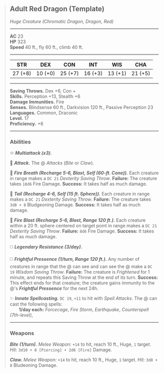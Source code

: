 > ## Adult Red Dragon (Template)
> *Huge Creature (Chromatic Dragon, Dragon, Red)*
>
> ---
> 
> **AC** 23  
> **HP** 323  
> **Speed** 40 ft., fly 60 ft., climb 40 ft.  
> 
> ---
> 
> |   STR   |   DEX   |   CON   |   INT   |   WIS   |   CHA   |
> | :-----: | :-----: | :-----: | :-----: | :-----: | :-----: |
> | 27 (+8) | 10 (+0) | 25 (+7) | 16 (+3) | 13 (+1) | 21 (+5) |
> 
> ---
> 
> **Saving Throws.** Dex +6, Con +  
> **Skills.** Perception +13, Stealth +6  
> **Damage Immunities.** Fire  
> **Senses.** Blindsense 60 ft., Darkvision 120 ft., Passive Perception 23  
> **Languages.** Common, Draconic  
> **Level.** 17  
> **Proficiency.** +6  
> 
> ---
> 
> ### Abilities
> 
> ♾️ ***Multiattack (x3).***
> 
> 🔷 ***Attack.*** The @ *Attacks* (*Bite* or *Claw*).
> 
> 🔷 ***Fire Breath (Recharge 5-6, Blast, Self (60-ft. Cone)).*** Each creature in range makes a `DC 21` *Dexterity Saving Throw*. **Failure:** The creature takes `18d6` Fire Damage. **Success:** It takes half as much damage.
> 
> 🔷 ***Tail (Recharge 4-6, Self (15 ft. Sphere)).*** Each creature in range makes a `DC 21` *Dexterity Saving Throw*. **Failure:** The creature takes `3d8 + 8` Bludgeoning Damage. **Success:** It takes half as much damage.
> 
> 🔵 ***Fire Blast (Recharge 5-6, Blast, Range 120 ft.).*** Each creature within a 20 ft. sphere centered on target point in range makes a `DC 21` *Dexterity Saving Throw*. **Failure:** `8d6` Fire Damage. **Success:** It takes half as much damage.
> 
> ◻️ ***Legendary Resistance (3/day).***
> 
> ◻️ ***Frightful Pressence (1/turn, Range 120 ft.).*** Any number of creatures in range that the @ can see and can see the @ make a `DC 19` *Wisdom Saving Throw*. **Failure:** The creature is *Frightened* for 1 minute, and repeats this Saving Throw at the end of its turn. **Success:** This effect ends for that creature; the creature gains immunity to the @'s ***Frightful Pressence*** for the next 24h.
> 
> ✨ ***Innate Spellcasting.*** `DC 19`, `+11` to hit with *Spell Attacks*. The @ can cast the following spells:  
> &emsp;&emsp;**1/day each:** *Forcecage*, *Fire Storm*, *Earthquake*, *Counterspell (7th-level)*, 
> 
> ---
> 
> ### Weapons
> 
> ***Bite (1/turn).*** *Melee Weapon:* `+14` to hit, reach 10 ft., Huge, `1` target. *Hit:* `3d10 + 8 [Piercing] + 2d6 [Fire]` Damage.
> 
> ***Claw.*** *Melee Weapon:* `+14` to hit, reach 10 ft., Huge, `1` target. *Hit:* `3d8 + 8` Bludeoning Damage.